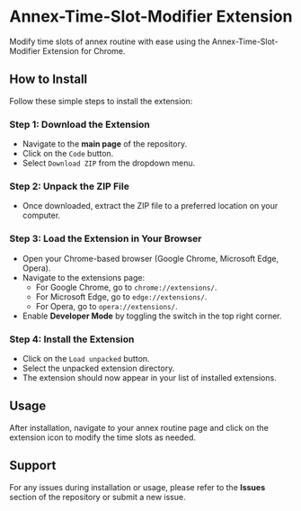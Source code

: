 # Annex-Time-Slot-Modifier Extension

Modify time slots of annex routine with ease using the Annex-Time-Slot-Modifier Extension for Chrome.

## How to Install

Follow these simple steps to install the extension:

### Step 1: Download the Extension
- Navigate to the **main page** of the repository.
- Click on the `Code` button.
- Select `Download ZIP` from the dropdown menu.

### Step 2: Unpack the ZIP File
- Once downloaded, extract the ZIP file to a preferred location on your computer.

### Step 3: Load the Extension in Your Browser

- Open your Chrome-based browser (Google Chrome, Microsoft Edge, Opera).
- Navigate to the extensions page:
  - For Google Chrome, go to `chrome://extensions/`.
  - For Microsoft Edge, go to `edge://extensions/`.
  - For Opera, go to `opera://extensions/`.
- Enable **Developer Mode** by toggling the switch in the top right corner.

### Step 4: Install the Extension
- Click on the `Load unpacked` button.
- Select the unpacked extension directory.
- The extension should now appear in your list of installed extensions.

## Usage

After installation, navigate to your annex routine page and click on the extension icon to modify the time slots as needed.

## Support

For any issues during installation or usage, please refer to the **Issues** section of the repository or submit a new issue.

